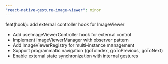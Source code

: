 ```yaml
---
"react-native-gesture-image-viewer": minor
---
```


feat(hook): add external controller hook for ImageViewer

- Add useImageViewerController hook for external control
- Implement ImageViewerManager with observer pattern
- Add ImageViewerRegistry for multi-instance management
- Support programmatic navigation (goToIndex, goToPrevious, goToNext)
- Enable external state synchronization with internal gestures
